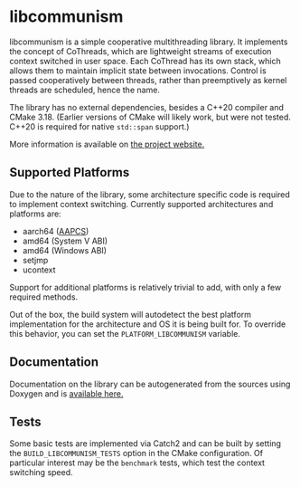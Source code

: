 # libcommunism
libcommunism is a simple cooperative multithreading library. It implements the concept of CoThreads, which are lightweight streams of execution context switched in user space. Each CoThread has its own stack, which allows them to maintain implicit state between invocations. Control is passed cooperatively between threads, rather than preemptively as kernel threads are scheduled, hence the name.

The library has no external dependencies, besides a C++20 compiler and CMake 3.18. (Earlier versions of CMake will likely work, but were not tested. C++20 is required for native `std::span` support.)

More information is available on [the project website.](https://libcommunism.blraaz.me)

## Supported Platforms
Due to the nature of the library, some architecture specific code is required to implement context switching. Currently supported architectures and platforms are:

- aarch64 ([AAPCS](https://github.com/ARM-software/abi-aa/blob/main/aapcs64/aapcs64.rst))
- amd64 (System V ABI)
- amd64 (Windows ABI)
- setjmp
- ucontext

Support for additional platforms is relatively trivial to add, with only a few required methods.

Out of the box, the build system will autodetect the best platform implementation for the architecture and OS it is being built for. To override this behavior, you can set the `PLATFORM_LIBCOMMUNISM` variable.

## Documentation
Documentation on the library can be autogenerated from the sources using Doxygen and is [available here.](https://libcommunism.blraaz.me/docs/doxygen)

## Tests
Some basic tests are implemented via Catch2 and can be built by setting the `BUILD_LIBCOMMUNISM_TESTS` option in the CMake configuration. Of particular interest may be the `benchmark` tests, which test the context switching speed.
